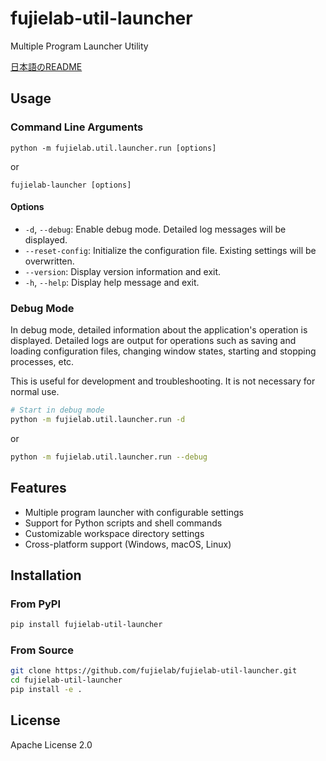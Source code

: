 # fujielab-util-launcher

Multiple Program Launcher Utility

[日本語のREADME](README.ja.md)

## Usage

### Command Line Arguments

```
python -m fujielab.util.launcher.run [options]
```
or
```
fujielab-launcher [options]
```

#### Options

- `-d`, `--debug`: Enable debug mode. Detailed log messages will be displayed.
- `--reset-config`: Initialize the configuration file. Existing settings will be overwritten.
- `--version`: Display version information and exit.
- `-h`, `--help`: Display help message and exit.

### Debug Mode

In debug mode, detailed information about the application's operation is displayed.
Detailed logs are output for operations such as saving and loading configuration files,
changing window states, starting and stopping processes, etc.

This is useful for development and troubleshooting. It is not necessary for normal use.

```bash
# Start in debug mode
python -m fujielab.util.launcher.run -d
```

or

```bash
python -m fujielab.util.launcher.run --debug
```

## Features

- Multiple program launcher with configurable settings
- Support for Python scripts and shell commands
- Customizable workspace directory settings
- Cross-platform support (Windows, macOS, Linux)

## Installation

### From PyPI

```bash
pip install fujielab-util-launcher
```

### From Source

```bash
git clone https://github.com/fujielab/fujielab-util-launcher.git
cd fujielab-util-launcher
pip install -e .
```

## License

Apache License 2.0
